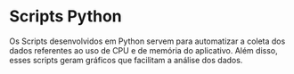 # Scripts Python
Os Scripts desenvolvidos em Python servem para automatizar a coleta dos dados referentes ao uso de CPU e de memória do aplicativo. Além disso, esses scripts geram gráficos que facilitam a análise dos dados.
